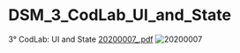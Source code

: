 # DSM_3_CodLab_UI_and_State
3° CodLab: UI and State
[20200007_.pdf](https://github.com/IvanSaeco/DSM_3_CodLab_UI_and_State/files/12679143/20200007_.pdf)
![20200007](https://github.com/IvanSaeco/DSM_3_CodLab_UI_and_State/assets/116394504/ccc90e13-43fa-428d-90ff-4fd1df002f2b)

